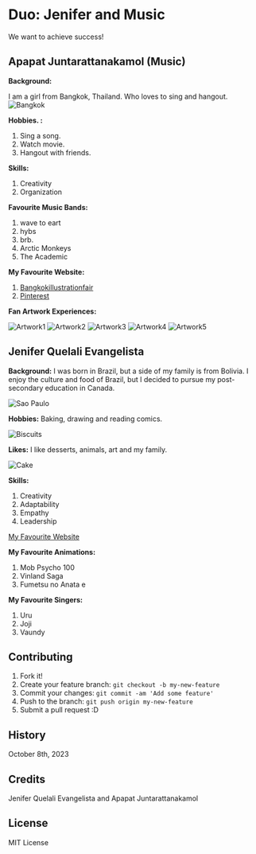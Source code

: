 # Duo: Jenifer and Music

We want to achieve success!

## Apapat Juntarattanakamol (Music)

**Background:**

I am a girl from Bangkok, Thailand. Who loves to sing and hangout.
![Bangkok](images/bangkok.jpg)

**Hobbies. :**
1. Sing a song.
2. Watch movie.
3. Hangout with friends.

**Skills:**
1. Creativity
2. Organization


**Favourite Music Bands:**
1. wave to eart
2. hybs
3. brb.
4. Arctic Monkeys
5. The Academic

**My Favourite Website:**
1. [Bangkokillustrationfair](https://bangkokillustrationfair.com/artist/2023/1273)
2. [Pinterest](https://www.pinterest.com/)

**Fan Artwork Experiences:**

![Artwork1](images/IMG_3836.jpg)
![Artwork2](images/IMG_3837.jpg)
![Artwork3](images/IMG_3838.jpg)
![Artwork4](images/IMG_3840.jpg)
![Artwork5](images/IMG_3841.jpg)

## Jenifer Quelali Evangelista

**Background:** I was born in Brazil, but a side of my family is from Bolivia. I enjoy the culture and food of Brazil, but I decided to pursue my post-secondary education in Canada.

![Sao Paulo](images/sao-paulo.jpg)

**Hobbies:** Baking, drawing and reading comics.

![Biscuits](images/biscuits.jpg)

**Likes:** I like desserts, animals, art and my family.

![Cake](images/cake.jpg)

**Skills:**
1. Creativity
2. Adaptability
3. Empathy
4. Leadership

[My Favourite Website](https://www.canva.com/)

**My Favourite Animations:**
1. Mob Psycho 100
2. Vinland Saga
3. Fumetsu no Anata e

**My Favourite Singers:**
1. Uru
2. Joji
3. Vaundy

## Contributing
1. Fork it!
2. Create your feature branch: `git checkout -b my-new-feature`
3. Commit your changes: `git commit -am 'Add some feature'`
4. Push to the branch: `git push origin my-new-feature`
5. Submit a pull request :D

## History
October 8th, 2023

## Credits
Jenifer Quelali Evangelista and Apapat Juntarattanakamol

## License
MIT License

